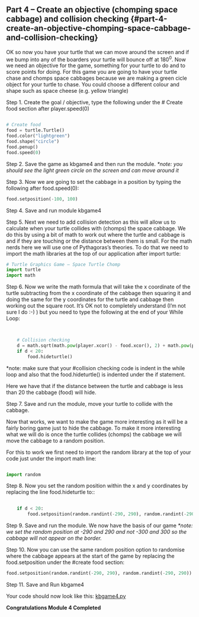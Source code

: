 ## Part 4 – Create an objective (chomping space cabbage) and collision checking {#part-4-create-an-objective-chomping-space-cabbage-and-collision-checking}

OK so now you have your turtle that we can move around the screen and if we bump into any of the boarders your turtle will bounce off at 180<sup>0</sup>. Now we need an objective for the game, something for your turtle to do and to score points for doing. For this game you are going to have your turtle chase and chomps space cabbages because we are making a green cicle object for your turtle to chase. You could choose a different colour and shape such as space cheese (e.g. yellow triangle)

Step 1.  Create the goal / objective, type the following under the # Create food section after player.speed(0)

```python

# Create food
food = turtle.Turtle()
food.color("lightgreen")
food.shape("circle")
food.penup()
food.speed(0)
```
Step 2.  Save the game as kbgame4 and then run the module.
_*note: you should see the light green circle on the screen and can move around it_

Step 3.  Now we are going to set the cabbage in a position by typing the following after food.speed(0):
```python
food.setposition(-100, 100) 
```

Step 4.  Save and run module kbgame4

Step 5.  Next we need to add collision detection as this will allow us to calculate when your turtle collides with (chomps) the space cabbage. We do this by using a bit of math to work out where the turtle and cabbage is and if they are touching or the distance between them is small. For the math nerds here we will use one of Pythagoras’s theories. To do that we need to import the math libraries at the top of our application after import turtle:
```python
# Turtle Graphics Game – Space Turtle Chomp
import turtle
import math
```

Step 6.  Now we write the math formula that will take the x coordinate of the turtle subtracting from the x coordinate of the cabbage then squaring it and doing the same for the y coordinates for the turtle and cabbage then working out the square root. It’s OK not to completely understand (I’m not sure I do :-) ) but you need to type the following at the end of your While Loop:
```python
  

    # Collision checking
    d = math.sqrt(math.pow(player.xcor() - food.xcor(), 2) + math.pow(player.ycor() - food.ycor(),2))
    if d < 20:
        food.hideturtle()
```
*note: make sure that your #collision checking code is indent in the while loop and also that the food.hideturtle() is indented under the if statement.

Here we have that if the distance between the turtle and cabbage is less than 20 the cabbage (food) will hide.

Step 7.  Save and run the module, move your turtle to collide with the cabbage. 

Now that works, we want to make the game more interesting as it will be a fairly boring game just to hide the cabbage. To make it more interesting what we will do is once the turtle collides (chomps) the cabbage we will move the cabbage to a random position. 

For this to work we first need to import the random library at the top of your code just under the import math line:
```python

import random
```

Step 8.  Now you set the random position within the x and y coordinates by replacing the line food.hideturtle to::
```python
   
    if d < 20:
        food.setposition(random.randint(-290, 290), random.randint(-290, 290))
```

Step 9.  Save and run the module. We now have the basis of our game
_*note: we set the random position at -290 and 290 and not -300 and 300 so the cabbage will not appear on the border._

Step 10.  Now you can use the same random position option to randomise where the cabbage appears at the start of the game by replacing the food.setposition under the #create food section:
```python
food.setposition(random.randint(-290, 290), random.randint(-290, 290))
```
Step 11.  Save and Run kbgame4

Your code should now look like this: [kbgame4.py](/src/kbgame4.py)

**Congratulations Module 4 Completed**